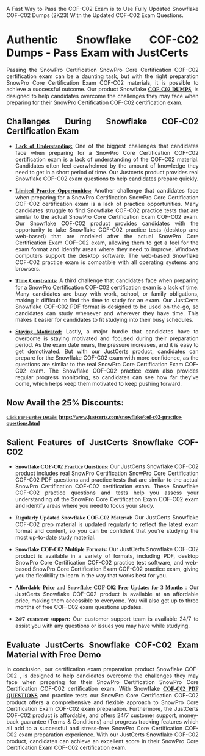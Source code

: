 <p dir="auto" style="text-align: justify;">A Fast Way to Pass the COF-C02 Exam is to Use Fully Updated Snowflake COF-C02 Dumps (2K23) With the Updated COF-C02 Exam Questions.</p>

<h1 style="text-align: justify;"><strong>Authentic Snowflake COF-C02 Dumps - Pass Exam with JustCerts</strong></h1>

<p style="text-align: justify;">Passing the SnowPro Certification SnowPro Core Certification COF-C02 certification exam can be a daunting task, but with the right preparation SnowPro Core Certification Exam COF-C02 materials, it is possible to achieve a successful outcome. Our product Snowflake <strong><a href="https://www.justcerts.com/snowflake/cof-c02-practice-questions.html"><span style="font-family:Georgia,serif;"><u>COF-C02 DUMPS</u></span></a></strong>, is designed to help candidates overcome the challenges they may face when preparing for their SnowPro Certification COF-C02 certification exam.</p>

<h2 style="text-align: justify;"><strong>Challenges During Snowflake COF-C02 Certification Exam</strong></h2>

<ul>
	<li style="text-align: justify;"><u><span style="font-family:Georgia,serif;"><strong>Lack of Understanding:</strong></span></u> One of the biggest challenges that candidates face when preparing for a SnowPro Core Certification COF-C02 certification exam is a lack of understanding of the COF-C02 material. Candidates often feel overwhelmed by the amount of knowledge they need to get in a short period of time. Our Justcerts product provides real Snowflake COF-C02 exam questions to help candidates prepare quickly.</li>
</ul>

<ul>
	<li style="text-align: justify;"><u><span style="font-family:Georgia,serif;"><strong>Limited Practice Opportunities:</strong></span></u> Another challenge that candidates face when preparing for a SnowPro Certification SnowPro Core Certification COF-C02 certification exam is a lack of practice opportunities. Many candidates struggle to find Snowflake COF-C02 practice tests that are similar to the actual SnowPro Core Certification Exam COF-C02 exam. Our Snowflake COF-C02 product provides candidates with the opportunity to take Snowflake COF-C02 practice tests (desktop and web-based) that are modeled after the actual SnowPro Core Certification Exam COF-C02 exam, allowing them to get a feel for the exam format and identify areas where they need to improve. Windows computers support the desktop software. The web-based Snowflake COF-C02 practice exam is compatible with all operating systems and browsers.</li>
</ul>

<ul>
	<li style="text-align: justify;"><u><span style="font-family:Georgia,serif;"><strong>Time Constraints:</strong></span></u> A third challenge that candidates face when preparing for a SnowPro Certification COF-C02 certification exam is a lack of time. Many candidates are busy with work, school, or family obligations, making it difficult to find the time to study for an exam. Our JustCerts Snowflake COF-C02 PDF format is designed to be used on-the-go, so candidates can study whenever and wherever they have time. This makes it easier for candidates to fit studying into their busy schedules.</li>
</ul>

<ul>
	<li style="text-align: justify;"><u><span style="font-family:Georgia,serif;"><strong>Staying Motivated:</strong></span></u> Lastly, a major hurdle that candidates have to overcome is staying motivated and focused during their preparation period. As the exam date nears, the pressure increases, and it is easy to get demotivated. But with our JustCerts product, candidates can prepare for the Snowflake COF-C02 exam with more confidence, as the questions are similar to the real SnowPro Core Certification Exam COF-C02 exam. The Snowflake COF-C02 practice exam also provides regular progress monitoring, so candidates can see how far they've come, which helps keep them motivated to keep pushing forward.</li>
</ul>

<h2 style="text-align: justify;"><strong>Now Avail the 25% Discounts:</strong></h2>

<p><span style="font-size:12px;"><u><span style="font-family:Georgia,serif;"><strong>Click For Further Details:</strong></span></u></span><span style="font-size:14px;"><span style="font-family:Georgia,serif;"><strong> <a href="https://www.justcerts.com/snowflake/cof-c02-practice-questions.html">https://www.justcerts.com/snowflake/cof-c02-practice-questions.html</a></strong></span></span></p>

<h2 style="text-align: justify;"><strong>Salient Features of JustCerts Snowflake COF-C02</strong></h2>

<ul>
	<li style="text-align: justify;"><span style="font-family:Georgia,serif;"><strong>Snowflake COF-C02 Practice Questions:</strong></span> Our JustCerts Snowflake COF-C02 product includes real SnowPro Certification SnowPro Core Certification COF-C02 PDF questions and practice tests that are similar to the actual SnowPro Certification COF-C02 certification exam. These Snowflake COF-C02 practice questions and tests help you assess your understanding of the SnowPro Core Certification Exam COF-C02 exam and identify areas where you need to focus your study.</li>
</ul>

<ul>
	<li style="text-align: justify;"><span style="font-family:Georgia,serif;"><strong>Regularly Updated Snowflake COF-C02 Material:</strong></span> Our JustCerts Snowflake COF-C02 prep material is updated regularly to reflect the latest exam format and content, so you can be confident that you're studying the most up-to-date study material.</li>
</ul>

<ul>
	<li style="text-align: justify;"><span style="font-family:Georgia,serif;"><strong>Snowflake COF-C02 Multiple Formats:</strong></span> Our JustCerts Snowflake COF-C02 product is available in a variety of formats, including PDF, desktop SnowPro Core Certification COF-C02 practice test software, and web-based SnowPro Core Certification Exam COF-C02 practice exam, giving you the flexibility to learn in the way that works best for you.</li>
</ul>

<ul>
	<li style="text-align: justify;"><span style="font-family:Georgia,serif;"><strong>Affordable Price and Snowflake COF-C02 Free Updates for 3 Months</strong></span> : Our JustCerts Snowflake COF-C02 product is available at an affordable price, making them accessible to everyone. You will also get up to three months of free COF-C02 exam questions updates.</li>
</ul>

<ul>
	<li style="text-align: justify;"><span style="font-family:Georgia,serif;"><strong>24/7 customer support:</strong></span> Our customer support team is available 24/7 to assist you with any questions or issues you may have while studying.</li>
</ul>

<h2 style="text-align: justify;"><strong>Evaluate JustCerts Snowflake COF-C02 Exam Material with Free Demo</strong></h2>

<p style="text-align: justify;">In conclusion, our certification exam preparation product Snowflake COF-C02 , is designed to help candidates overcome the challenges they may face when preparing for their SnowPro Certification SnowPro Core Certification COF-C02 certification exam. With Snowflake <a href="https://www.justcerts.com/snowflake/cof-c02-practice-questions.html"><u><strong><span style="font-family:Georgia,serif;">COF-C02 PDF QUESTIONS</span></strong></u></a> and practice tests our SnowPro Core Certification COF-C02 product offers a comprehensive and flexible approach to SnowPro Core Certification Exam COF-C02 exam preparation. Furthermore, the JustCerts COF-C02 product is affordable, and offers 24/7 customer support, money-back guarantee (Terms & Conditions) and progress tracking features which all add to a successful and stress-free SnowPro Core Certification COF-C02 exam preparation experience. With our JustCerts Snowflake COF-C02 product, candidates can achieve an excellent score in their SnowPro Core Certification Exam COF-C02 certification exam.</p>
